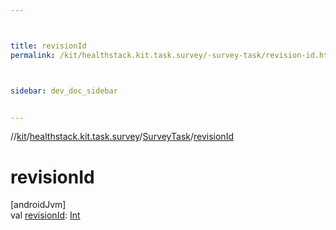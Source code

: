 ```yaml
---



title: revisionId
permalink: /kit/healthstack.kit.task.survey/-survey-task/revision-id.html



sidebar: dev_doc_sidebar


---
```




//[kit](/kit.html)/[healthstack.kit.task.survey](../index.html)/[SurveyTask](index.html)/[revisionId](revision-id.html)



# revisionId



[androidJvm]\
val [revisionId](revision-id.html): [Int](https://kotlinlang.org/api/latest/jvm/stdlib/kotlin/-int/index.html)






